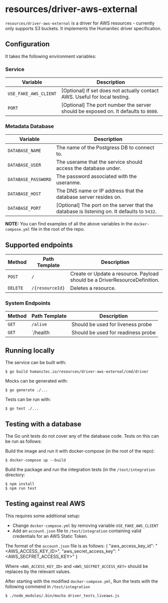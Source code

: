 # resources/driver-aws-external

`resources/driver-aws-external` is a driver for AWS resources - currently only supports S3 buckets. It implements the Humanitec driver specification.


## Configuration
It takes the following environment variables:

### Service

| Variable | Description |
|---|---|
| `USE_FAKE_AWS_CLIENT` | [Optional] If set does not actually contact AWS. Useful for local testing. |
| `PORT` | [Optional] The port number the server should be exposed on. It defaults to `8080`. |

### Metadata Database

| Variable | Description |
|---|---|
| `DATABASE_NAME` | The name of the Postgress DB to connect to. |
| `DATABASE_USER` | The userame that the service should access the database under. |
| `DATABASE_PASSWORD` | The password associated with the useranme. |
| `DATABASE_HOST` | The DNS name or IP address that the database server resides on. |
| `DATABASE_PORT` | [Optional] The port on the server that the database is listening on. It defaults to `5432`. |

**NOTE:** You can find examples of all the above variables in the `docker-compose.yml` file in the root of the repo.

## Supported endpoints

| Method | Path Template | Description |
| --- | --- | ---|
| `POST` | `/` | Create or Update a resource. Payload should be a DriverResourceDefinition. |
| `DELETE` | `/{resourceId}` | Deletes a resource. |

### System Endpoints
| Method | Path Template | Description |
| --- | --- | ---|
| `GET` | `/alive` | Should be used for liveness probe |
| `GET` | `/health | Should be used for readiness probe |

## Running locally

The service can be built with:

    $ go build humanitec.io/resources/driver-aws-external/cmd/driver

Mocks can be generated with:

    $ go generate ./...

Tests can be run with:

    $ go test ./...


## Testing with a database

The Go unit tests do not cover any of the database code. Tests on this can be run as follows:

Build the image and run it with docker-compose (in the root of the repo):

    $ docker-compose up --build

Build the package and run the integration tests (in the `/test/integration` directory:

    $ npm install
    $ npm run test

## Testing against real AWS

This requires some additional setup:
* Change `docker-compose.yml` by removing variable `USE_FAKE_AWS_CLIENT`
* Add an `account.json` file to  `/test/integration` containing valid credentials for an AWS Static Token.

The format of the `account.json` file is as follows:
    {
      "aws_access_key_id": "<AWS_ACCESS_KEY_ID>",
      "aws_secret_access_key": "<AWS_SECFRET_ACCESS_KEY>"
    }

Where `<AWS_ACCESS_KEY_ID>` and `<AWS_SECFRET_ACCESS_KEY>` should be replaces by the relevant values.

After starting with the modified `docker-compose.yml`, Run the tests with the following commend in `/test/integration`

    $ ./node_modules/.bin/mocha driver_tests_liveaws.js
